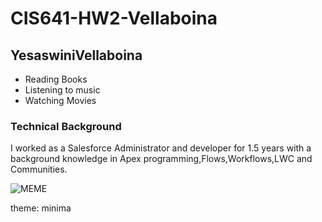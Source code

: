 # CIS641-HW2-Vellaboina
## YesaswiniVellaboina
- Reading Books
- Listening to music
- Watching Movies
### Technical Background
I worked as a Salesforce Administrator and developer for 1.5 years with a background knowledge in Apex programming,Flows,Workflows,LWC and Communities.

![MEME](https://sayingimages.com/wp-content/uploads/funny-school-highlight-memes.jpg)

theme: minima
